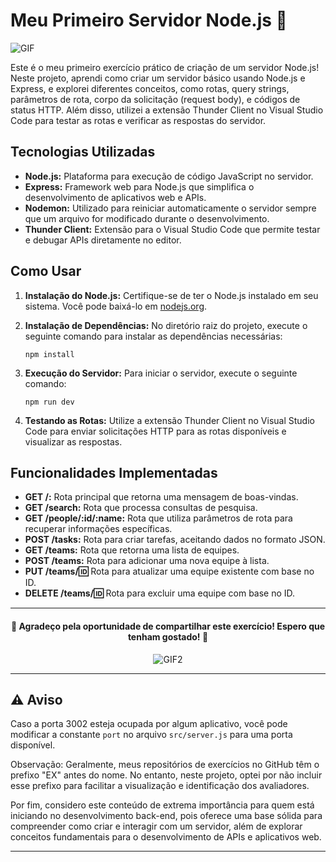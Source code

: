 # Meu Primeiro Servidor Node.js 🚀

![GIF](https://static.wixstatic.com/media/33dac1_413fc06da72742ea85bacffa58330fab~mv2.gif)

Este é o meu primeiro exercício prático de criação de um servidor Node.js! Neste projeto, aprendi como criar um servidor básico usando Node.js e Express, e explorei diferentes conceitos, como rotas, query strings, parâmetros de rota, corpo da solicitação (request body), e códigos de status HTTP. Além disso, utilizei a extensão Thunder Client no Visual Studio Code para testar as rotas e verificar as respostas do servidor.

## Tecnologias Utilizadas

- **Node.js:** Plataforma para execução de código JavaScript no servidor.
- **Express:** Framework web para Node.js que simplifica o desenvolvimento de aplicativos web e APIs.
- **Nodemon:** Utilizado para reiniciar automaticamente o servidor sempre que um arquivo for modificado durante o desenvolvimento.
- **Thunder Client:** Extensão para o Visual Studio Code que permite testar e debugar APIs diretamente no editor.

## Como Usar

1. **Instalação do Node.js:** Certifique-se de ter o Node.js instalado em seu sistema. Você pode baixá-lo em [nodejs.org](https://nodejs.org/).
   
2. **Instalação de Dependências:** No diretório raiz do projeto, execute o seguinte comando para instalar as dependências necessárias:

    ```
    npm install
    ```

3. **Execução do Servidor:** Para iniciar o servidor, execute o seguinte comando:

    ```
    npm run dev
    ```

4. **Testando as Rotas:** Utilize a extensão Thunder Client no Visual Studio Code para enviar solicitações HTTP para as rotas disponíveis e visualizar as respostas.

## Funcionalidades Implementadas

- **GET /:** Rota principal que retorna uma mensagem de boas-vindas.
- **GET /search:** Rota que processa consultas de pesquisa.
- **GET /people/:id/:name:** Rota que utiliza parâmetros de rota para recuperar informações específicas.
- **POST /tasks:** Rota para criar tarefas, aceitando dados no formato JSON.
- **GET /teams:** Rota que retorna uma lista de equipes.
- **POST /teams:** Rota para adicionar uma nova equipe à lista.
- **PUT /teams/:id:** Rota para atualizar uma equipe existente com base no ID.
- **DELETE /teams/:id:** Rota para excluir uma equipe com base no ID.

---

<div align="center">
  <h4>🚀 Agradeço pela oportunidade de compartilhar este exercício! Espero que tenham gostado! 🚀</h4>
  <img src="https://i.pinimg.com/originals/aa/48/46/aa4846d84035bb97903a10edfe0f22e9.gif" alt="GIF2" style="max-width: 250px;">
</div>

---

## ⚠️ Aviso

Caso a porta 3002 esteja ocupada por algum aplicativo, você pode modificar a constante `port` no arquivo `src/server.js` para uma porta disponível.

Observação: Geralmente, meus repositórios de exercícios no GitHub têm o prefixo "EX" antes do nome. No entanto, neste projeto, optei por não incluir esse prefixo para facilitar a visualização e identificação dos avaliadores.

Por fim, considero este conteúdo de extrema importância para quem está iniciando no desenvolvimento back-end, pois oferece uma base sólida para compreender como criar e interagir com um servidor, além de explorar conceitos fundamentais para o desenvolvimento de APIs e aplicativos web.

---
